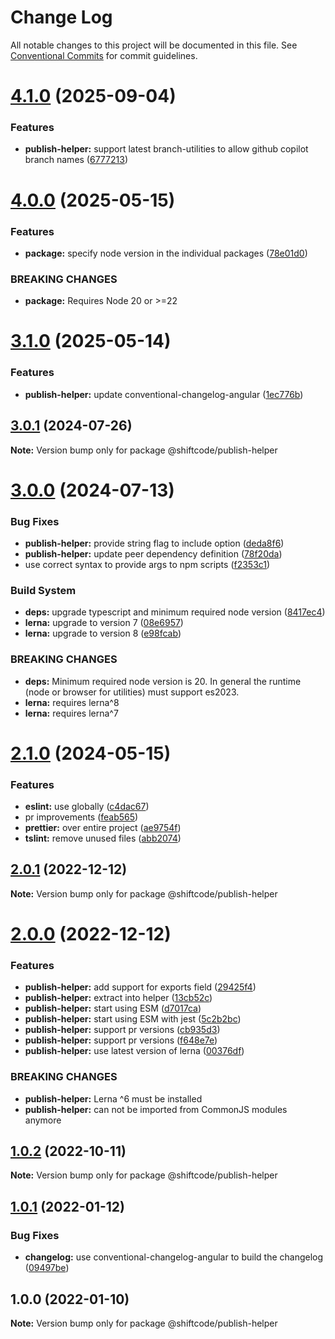 # Change Log

All notable changes to this project will be documented in this file.
See [Conventional Commits](https://conventionalcommits.org) for commit guidelines.

# [4.1.0](https://github.com/shiftcode/sc-commons-public/compare/@shiftcode/publish-helper@4.0.0...@shiftcode/publish-helper@4.1.0) (2025-09-04)

### Features

- **publish-helper:** support latest branch-utilities to allow github copilot branch names ([6777213](https://github.com/shiftcode/sc-commons-public/commit/67772138cc2070ed5f5cd8ce8630dbd9aadfbbfc))

# [4.0.0](https://github.com/shiftcode/sc-commons-public/compare/@shiftcode/publish-helper@3.1.0...@shiftcode/publish-helper@4.0.0) (2025-05-15)

### Features

- **package:** specify node version in the individual packages ([78e01d0](https://github.com/shiftcode/sc-commons-public/commit/78e01d0be016e22584a17e7c021cc1b4408c4d1f))

### BREAKING CHANGES

- **package:** Requires Node 20 or >=22

# [3.1.0](https://github.com/shiftcode/sc-commons-public/compare/@shiftcode/publish-helper@3.0.1...@shiftcode/publish-helper@3.1.0) (2025-05-14)

### Features

- **publish-helper:** update conventional-changelog-angular ([1ec776b](https://github.com/shiftcode/sc-commons-public/commit/1ec776b3f0017dcad90e92376afcdd11ab77e418))

## [3.0.1](https://github.com/shiftcode/sc-commons-public/compare/@shiftcode/publish-helper@3.0.0...@shiftcode/publish-helper@3.0.1) (2024-07-26)

**Note:** Version bump only for package @shiftcode/publish-helper

# [3.0.0](https://github.com/shiftcode/sc-commons-public/compare/@shiftcode/publish-helper@2.1.0...@shiftcode/publish-helper@3.0.0) (2024-07-13)

### Bug Fixes

- **publish-helper:** provide string flag to include option ([deda8f6](https://github.com/shiftcode/sc-commons-public/commit/deda8f637cd0965331a3a57f620e9af18f27b866))
- **publish-helper:** update peer dependency definition ([78f20da](https://github.com/shiftcode/sc-commons-public/commit/78f20da81c715b6f459e056362729cf6917b954e))
- use correct syntax to provide args to npm scripts ([f2353c1](https://github.com/shiftcode/sc-commons-public/commit/f2353c18daeecc44bcbf7c31c29730a06bddc8be))

### Build System

- **deps:** upgrade typescript and minimum required node version ([8417ec4](https://github.com/shiftcode/sc-commons-public/commit/8417ec403de6f33fa50caa96692a29c32c186b0e))
- **lerna:** upgrade to version 7 ([08e6957](https://github.com/shiftcode/sc-commons-public/commit/08e6957d5f233916161eeae3f7f5eba79ebfd095))
- **lerna:** upgrade to version 8 ([e98fcab](https://github.com/shiftcode/sc-commons-public/commit/e98fcab2c750297b1a9d37c406dfda5d82596887))

### BREAKING CHANGES

- **deps:** Minimum required node version is 20. In general the runtime (node or browser for utilities) must support es2023.
- **lerna:** requires lerna^8
- **lerna:** requires lerna^7

# [2.1.0](https://github.com/shiftcode/sc-commons-public/compare/@shiftcode/publish-helper@2.0.1...@shiftcode/publish-helper@2.1.0) (2024-05-15)

### Features

- **eslint:** use globally ([c4dac67](https://github.com/shiftcode/sc-commons-public/commit/c4dac67b437955c0fb67bc69e1cfa8c337092b44))
- pr improvements ([feab565](https://github.com/shiftcode/sc-commons-public/commit/feab5657bb50fb8a60036b512746e14c51c6aa6a))
- **prettier:** over entire project ([ae9754f](https://github.com/shiftcode/sc-commons-public/commit/ae9754fa1267c6f481ef727ba2a8d7dcc0d98f1e))
- **tslint:** remove unused files ([abb2074](https://github.com/shiftcode/sc-commons-public/commit/abb2074c05b363ecff51473eff1a9feacfb534cc))

## [2.0.1](https://github.com/shiftcode/sc-commons-public/compare/@shiftcode/publish-helper@2.0.0...@shiftcode/publish-helper@2.0.1) (2022-12-12)

**Note:** Version bump only for package @shiftcode/publish-helper

# [2.0.0](https://github.com/shiftcode/sc-commons-public/compare/@shiftcode/publish-helper@1.0.2...@shiftcode/publish-helper@2.0.0) (2022-12-12)

### Features

- **publish-helper:** add support for exports field ([29425f4](https://github.com/shiftcode/sc-commons-public/commit/29425f470eaa77dd5e046c7a4bb2cb0cbad96f45))
- **publish-helper:** extract into helper ([13cb52c](https://github.com/shiftcode/sc-commons-public/commit/13cb52ce70f2efbb66d0ddcbc8aa8323196362b2))
- **publish-helper:** start using ESM ([d7017ca](https://github.com/shiftcode/sc-commons-public/commit/d7017ca7e7aadbaa4da54c0425ce2cc3a957d34a))
- **publish-helper:** start using ESM with jest ([5c2b2bc](https://github.com/shiftcode/sc-commons-public/commit/5c2b2bc5c862763831c514584244318bc48c099c))
- **publish-helper:** support pr versions ([cb935d3](https://github.com/shiftcode/sc-commons-public/commit/cb935d3f444be16d92452525d39672f5de11c41b))
- **publish-helper:** support pr versions ([f648e7e](https://github.com/shiftcode/sc-commons-public/commit/f648e7ef50d6dbdace65ef8460c3bb4861b51950))
- **publish-helper:** use latest version of lerna ([00376df](https://github.com/shiftcode/sc-commons-public/commit/00376dfedcd9663599f00d63f1dbfb2c89d6b5a2))

### BREAKING CHANGES

- **publish-helper:** Lerna ^6 must be installed
- **publish-helper:** can not be imported from CommonJS modules anymore

## [1.0.2](https://github.com/shiftcode/sc-commons-public/compare/@shiftcode/publish-helper@1.0.1...@shiftcode/publish-helper@1.0.2) (2022-10-11)

**Note:** Version bump only for package @shiftcode/publish-helper

## [1.0.1](https://github.com/shiftcode/sc-commons-public/compare/@shiftcode/publish-helper@1.0.0...@shiftcode/publish-helper@1.0.1) (2022-01-12)

### Bug Fixes

- **changelog:** use conventional-changelog-angular to build the changelog ([09497be](https://github.com/shiftcode/sc-commons-public/commit/09497be67a73ba020428d55710e34dcafd58073f))

## 1.0.0 (2022-01-10)

**Note:** Version bump only for package @shiftcode/publish-helper
